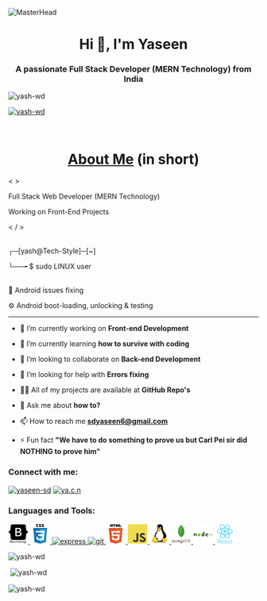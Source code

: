 ![MasterHead](https://webitexperts.com/images/banner1_1.gif)

<h1 align="center">Hi 👋, I'm Yaseen</h1>
<h3 align="center">A passionate Full Stack Developer (MERN Technology) from India</h3>

<p align="left"> <img src="https://komarev.com/ghpvc/?username=yash-wd&label=Profile%20views&color=0e75b6&style=flat" alt="yash-wd" /> </p>

<p align="left"> <a href="https://github.com/ryo-ma/github-profile-trophy"><img src="https://github-profile-trophy.vercel.app/?username=yash-wd" alt="yash-wd" /></a> </p>

<p align="left"> <a href="https://twitter.com/" target="blank"><img src="https://img.shields.io/twitter/follow/?logo=twitter&style=for-the-badge" alt="" /></a> </p>

<h1 align="center"><u>About Me</u> (in short)</h1>

< > </p>
 Full Stack Web Developer (MERN Technology) </p>
 Working on Front-End Projects </p>
< / >

<br>
┌─[yash@Tech-Style]─[~] </p>
└──╼ $ sudo LINUX user </p>

<br>
🔗 Android issues fixing </p>

⚙ Android boot-loading, unlocking & testing

---------------------------------------------------------------------------------------------------------------------------------

- 🔭 I’m currently working on **Front-end Development**

- 🌱 I’m currently learning **how to survive with coding**

- 👯 I’m looking to collaborate on **Back-end Development**

- 🤝 I’m looking for help with **Errors fixing**

- 👨‍💻 All of my projects are available at **GitHub Repo's**
- 💬 Ask me about **how to?**

- 📫 How to reach me **sdyaseen6@gmail.com**

- ⚡ Fun fact **"We have to do something to prove us but Carl Pei sir did NOTHING to prove him"**

<h3 align="left">Connect with me:</h3>
<p align="left">
<a href="https://linkedin.com/in/yaseen-sd" target="blank"><img align="center" src="https://raw.githubusercontent.com/rahuldkjain/github-profile-readme-generator/master/src/images/icons/Social/linked-in-alt.svg" alt="yaseen-sd" height="30" width="40" /></a>
<a href="https://instagram.com/ya.c.n" target="blank"><img align="center" src="https://raw.githubusercontent.com/rahuldkjain/github-profile-readme-generator/master/src/images/icons/Social/instagram.svg" alt="ya.c.n" height="30" width="40" /></a>
</p>

<h3 align="left">Languages and Tools:</h3>
<p align="left"> <a href="https://getbootstrap.com" target="_blank" rel="noreferrer"> <img src="https://raw.githubusercontent.com/devicons/devicon/master/icons/bootstrap/bootstrap-plain-wordmark.svg" alt="bootstrap" width="40" height="40"/> </a> <a href="https://www.w3schools.com/css/" target="_blank" rel="noreferrer"> <img src="https://raw.githubusercontent.com/devicons/devicon/master/icons/css3/css3-original-wordmark.svg" alt="css3" width="40" height="40"/> </a> <a href="https://expressjs.com" target="_blank" rel="noreferrer"> <img src="https://skillshack.blob.core.windows.net/uploads/express.webp" alt="express" width="40" height="40"/> </a> <a href="https://git-scm.com/" target="_blank" rel="noreferrer"> <img src="https://www.vectorlogo.zone/logos/git-scm/git-scm-icon.svg" alt="git" width="40" height="40"/> </a> <a href="https://www.w3.org/html/" target="_blank" rel="noreferrer"> <img src="https://raw.githubusercontent.com/devicons/devicon/master/icons/html5/html5-original-wordmark.svg" alt="html5" width="40" height="40"/> </a> <a href="https://developer.mozilla.org/en-US/docs/Web/JavaScript" target="_blank" rel="noreferrer"> <img src="https://raw.githubusercontent.com/devicons/devicon/master/icons/javascript/javascript-original.svg" alt="javascript" width="40" height="40"/> </a> <a href="https://www.linux.org/" target="_blank" rel="noreferrer"> <img src="https://raw.githubusercontent.com/devicons/devicon/master/icons/linux/linux-original.svg" alt="linux" width="40" height="40"/> </a> <a href="https://www.mongodb.com/" target="_blank" rel="noreferrer"> <img src="https://raw.githubusercontent.com/devicons/devicon/master/icons/mongodb/mongodb-original-wordmark.svg" alt="mongodb" width="40" height="40"/> </a> <a href="https://nodejs.org" target="_blank" rel="noreferrer"> <img src="https://raw.githubusercontent.com/devicons/devicon/master/icons/nodejs/nodejs-original-wordmark.svg" alt="nodejs" width="40" height="40"/> </a> <a href="https://reactjs.org/" target="_blank" rel="noreferrer"> <img src="https://raw.githubusercontent.com/devicons/devicon/master/icons/react/react-original-wordmark.svg" alt="react" width="40" height="40"/> </a> </p>

<p><img align="left" src="https://github-readme-stats.vercel.app/api/top-langs?username=yash-wd&show_icons=true&locale=en&layout=compact" alt="yash-wd" /></p>
<br/>
<p>&nbsp;<img align="center" src="https://github-readme-stats.vercel.app/api?username=yash-wd&show_icons=true&locale=en" alt="yash-wd" /></p>

<p><img align="center" src="https://github-readme-streak-stats.herokuapp.com/?user=yash-wd&" alt="yash-wd" /></p>

